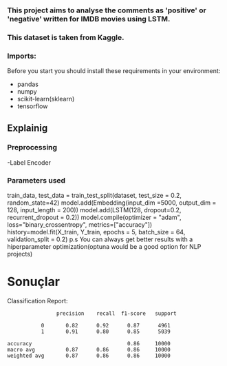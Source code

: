### This project aims to analyse the comments as 'positive' or 'negative' written for IMDB movies using LSTM.
### This dataset is taken from Kaggle.

### Imports:
Before you start you should install these requirements in your environment:
- pandas
- numpy
- scikit-learn(sklearn)
- tensorflow

## Explainig
### Preprocessing
-Label Encoder

### Parameters used
train_data, test_data = train_test_split(dataset, test_size = 0.2, random_state=42)
model.add(Embedding(input_dim =5000, output_dim = 128, input_length = 200))
model.add(LSTM(128, dropout=0.2, recurrent_dropout = 0.2)) 
model.compile(optimizer = "adam", loss="binary_crossentropy", metrics=["accuracy"])
history=model.fit(X_train, Y_train, epochs = 5, batch_size = 64, validation_split = 0.2)
p.s You can always get better results with a hiperparameter optimization(optuna would be a good option for NLP projects)

# Sonuçlar

Classification Report:

                    precision    recall  f1-score   support

               0       0.82      0.92      0.87      4961
               1       0.91      0.80      0.85      5039

    accuracy                               0.86     10000
    macro avg          0.87      0.86      0.86     10000
    weighted avg       0.87      0.86      0.86     10000









